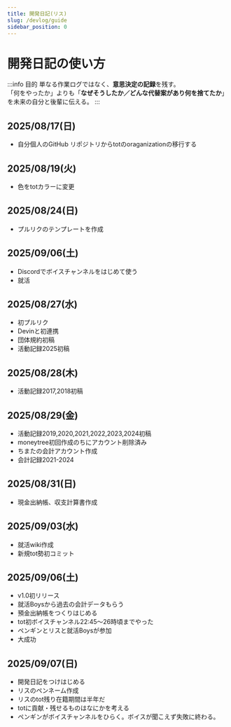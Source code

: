 ```yaml
---
title: 開発日記(リス)
slug: /devlog/guide
sidebar_position: 0
---
```


# 開発日記の使い方

:::info 目的
単なる作業ログではなく、**意思決定の記録**を残す。  
「何をやったか」よりも「**なぜそうしたか／どんな代替案があり何を捨てたか**」を未来の自分と後輩に伝える。
:::

## 2025/08/17(日)
- 自分個人のGitHub リポジトリからtotのoraganizationの移行する

## 2025/08/19(火)
- 色をtotカラーに変更

## 2025/08/24(日)
- プルリクのテンプレートを作成

## 2025/09/06(土)
- Discordでボイスチャンネルをはじめて使う
- 就活

## 2025/08/27(水)
- 初プルリク
- Devinと初連携
- 団体規約初稿
- 活動記録2025初稿

## 2025/08/28(木)
- 活動記録2017,2018初稿

## 2025/08/29(金)
- 活動記録2019,2020,2021,2022,2023,2024初稿
- moneytree初回作成のちにアカウント削除済み
- ちまたの会計アカウント作成
- 会計記録2021-2024

## 2025/08/31(日)
- 現金出納帳、収支計算書作成

## 2025/09/03(水)
- 就活wiki作成
- 新規tot勢初コミット

## 2025/09/06(土)
- v1.0初リリース
- 就活Boysから過去の会計データもらう
- 預金出納帳をつくりはじめる
- tot初ボイスチャンネル22:45～26時頃までやった
- ペンギンとリスと就活Boysが参加
- 大成功

## 2025/09/07(日)
- 開発日記をつけはじめる
- リスのペンネーム作成
- リスのtot残り在籍期間は半年だ
- totに貢献・残せるものはなにかを考える
- ペンギンがボイスチャンネルをひらく。ボイスが聞こえず失敗に終わる。